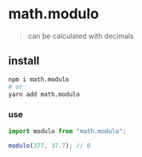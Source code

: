 # math.modulo

> can be calculated with decimals

## install

```sh
npm i math.modulo
# or
yarn add math.modulo
```

### use

```js
import modulo from "math.modulo";

modulo(377, 37.7); // 0
```
